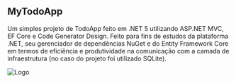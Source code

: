 ## MyTodoApp
Um simples projeto de TodoApp feito em .NET 5 utilizando ASP.NET MVC, EF Core e Code Generator Design. Feito para fins de estudos da plataforma .NET, seu gerenciador de dependências NuGet e do Entity Framework Core em termos de eficiência e produtividade na comunicação com a camada de infraestrutura (no caso do projeto foi utilizado SQLite). 

![Logo](https://i.imgur.com/yzwTDn2.png)
